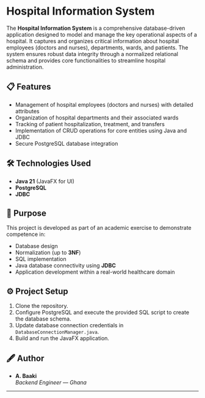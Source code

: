 # Hospital Information System

The **Hospital Information System** is a comprehensive database-driven application designed to model and manage the key operational aspects of a hospital. It captures and organizes critical information about hospital employees (doctors and nurses), departments, wards, and patients. The system ensures robust data integrity through a normalized relational schema and provides core functionalities to streamline hospital administration.

## 📋 Features

- Management of hospital employees (doctors and nurses) with detailed attributes
- Organization of hospital departments and their associated wards
- Tracking of patient hospitalization, treatment, and transfers
- Implementation of CRUD operations for core entities using Java and JDBC
- Secure PostgreSQL database integration

## 🛠️ Technologies Used

- **Java 21** (JavaFX for UI)
- **PostgreSQL**
- **JDBC**

## 🎯 Purpose

This project is developed as part of an academic exercise to demonstrate competence in:

- Database design
- Normalization (up to **3NF**)
- SQL implementation
- Java database connectivity using **JDBC**
- Application development within a real-world healthcare domain

## ⚙️ Project Setup

1. Clone the repository.
2. Configure PostgreSQL and execute the provided SQL script to create the database schema.
3. Update database connection credentials in `DatabaseConnectionManager.java`.
4. Build and run the JavaFX application.


## 🖋️ Author

- **A. Baaki**  
  _Backend Engineer — Ghana_

---